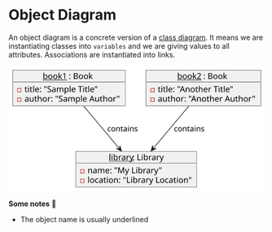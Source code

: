 # Object Diagram

<div class="row row-cols-lg-2"><div>

An object diagram is a concrete version of a [class diagram](../class/index.md). It means we are instantiating classes into `variables` and we are giving values to all attributes. Associations are instantiated into links.

<div class="text-center">

![object_diagram](_uml/example.svg)
</div>
</div><div>

**Some notes** 📝

* The object name is usually underlined
</div></div>